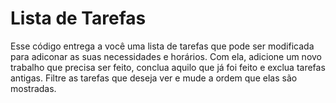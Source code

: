 # Lista de Tarefas

Esse código entrega a você uma lista de tarefas que pode ser modificada para adiconar as suas necessidades e horários. Com ela, adicione um novo trabalho que precisa ser feito, conclua aquilo que já foi feito e exclua tarefas antigas. Filtre as tarefas que deseja ver e mude a ordem que elas são mostradas.

